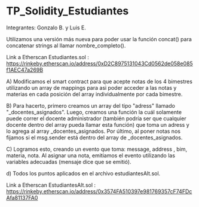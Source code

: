 # TP_Solidity_Estudiantes
 
Integrantes: Gonzalo B. y Luis E.

Utilizamos una versión más nueva para poder usar la función concat() para concatenar strings al llamar nombre_completo().

Link a Etherscan Estudiantes.sol : https://rinkeby.etherscan.io/address/0xD2C8975131043Cd0562de058e085f1AEC47a269B

A) Modificamos el smart contract para que acepte notas de los 4 bimestres utilizando un array de mappings para
asi poder acceder a las notas y materias en cada posición del array individualmente por cada bimestre.

B) Para hacerto, primero creamos un array del tipo "adress" llamado "_docentes_asignados". Luego, creamos una función la
cuál solamente puede correr el docente administrador (también podría ser que cualquier docente dentro del array pueda
llamar esta función) que toma un adress y lo agrega al array _docentes_asignados. Por último, al poner notas nos fijamos
si el msg.sender está dentro del array de _docentes_asignados.

C) Logramos esto, creando un evento que toma: message, address , bim, materia, nota.
Al asignar una nota, emitiamos el evento utilizando las variables adecuadas (mensaje dice que se emitió).

d) Todos los puntos aplicados en el archivo estudiantesAlt.sol.

Link a Etherscan EstudiantesAlt.sol : https://rinkeby.etherscan.io/address/0x3574FA510397e981769357cF74FDcAfa81137FA0